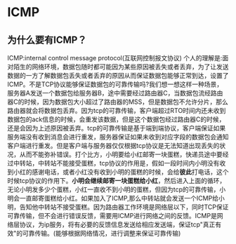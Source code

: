 # ICMP

## 为什么要有ICMP？

ICMP:internal control message protocol(互联网控制报文协议)
个人的理解是:面对陌生的网络环境，数据包随时都可能因为某些原因被丢失或者丢弃，为了让发送数据的一方了解数据包丢失或者丢弃的原因从而保证数据包能够正常到达，设置了ICMP。不是TCP协议能够保证数据包的可靠传输吗?我们想一想这样一种场景，服务器A发送一个数据包给服务器B，途中需要经过路由器C，当数据包流经路由器C的时候，因为数据包大小超过了路由器的MSS，但是数据包不允许分片，那么路由器就会将数据包丢弃。因为tcp的可靠传输，客户端超过RTO时间内还未收到数据包的ack信息的时候，会重发该数据，但是这个数据包经过路由器C的时候，还是会因为上述原因被丢弃。tcp的可靠传输是基于端到端协议，客户端保证如果服务端没有收到消息会进行重发，服务器保证如果未收到对应字段的数据包会通知客户端进行重发。但是客户端与服务器仅仅根据tcp协议是无法知道出现丢失的状况，从而不能弥补错误。打个比方，小明要给小红邮寄一块蛋糕，快递员途中要经过中转站，中转站不能接受蛋糕，tcp协议的作用是，假如一段时间内小明没有收到小红的感谢电话，或者小红没有收到小明的蛋糕的时候，会给**彼此**打电话，这个时候tcp协议的作用下。**小明会继续邮寄一块蛋糕给小红**，然后进入上面的循环，无论小明发多少个蛋糕，小红一直收不到小明的蛋糕，但因为tcp的可靠传输，小明会一直邮寄蛋糕给小红。如果加入了ICMP,那么中转站就会发送一个ICMP给小明，告知他中转站不接受蛋糕。因为路由器工作环境是网络层以下，同时TCP保证可靠传输，但不会进行错误反馈，需要用ICMP进行网络之间的反馈。ICMP是网络层协议，为ip服务，将有必要的反馈信息发送给相应发送端，保证tcp"真正有效"的可靠传输。(能够根据网络情况，进行调整来保证可靠传输)